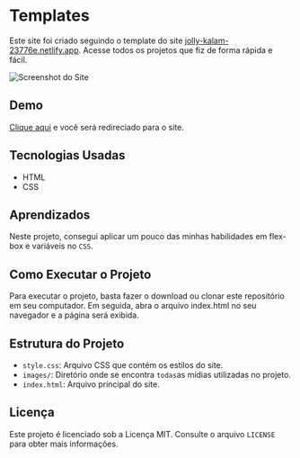 # Templates

 Este site foi criado seguindo o template do site [jolly-kalam-23776e.netlify.app](https://jolly-kalam-23776e.netlify.app). Acesse todos os projetos que fiz de forma rápida e fácil.

![Screenshot do Site](https://imgur.com/updiBOm.png)

## Demo

[Clique aqui](https://allan-carlos.github.io/Templates/) e você será redireciado para o site.

## Tecnologias Usadas

- HTML
- CSS

## Aprendizados

Neste projeto, consegui aplicar um pouco das minhas habilidades em flex-box e variáveis no `CSS`.

## Como Executar o Projeto

Para executar o projeto, basta fazer o download ou clonar este repositório em seu computador. Em seguida, abra o arquivo index.html no seu navegador e a página será exibida.

## Estrutura do Projeto

- `style.css`: Arquivo CSS que contém os estilos do site.
- `images/`: Diretório onde se encontra `todas`as mídias utilizadas no projeto.
- `index.html`: Arquivo príncipal do site.

## Licença

Este projeto é licenciado sob a Licença MIT. Consulte o arquivo `LICENSE` para obter mais informações.
